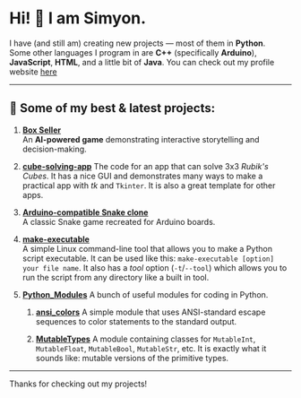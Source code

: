 # Hi! 👋 I am Simyon.

I have (and still am) creating new projects — most of them in **Python**.  
Some other languages I program in are **C++** (specifically **Arduino**), **JavaScript**, **HTML**, and a little bit of **Java**.
You can check out my profile website [here](https://Sim3-14159.github.io)

---

## 🔧 Some of my best & latest projects:


1. [**Box Seller**](https://github.com/Sim3-14159/box-seller)  
  An **AI-powered game** demonstrating interactive storytelling and decision-making.

1. [**cube-solving-app**](https://github.com/Sim3-14159/cube-solving-app)
   The code for an app that can solve 3x3 *Rubik's Cubes*. It has a nice GUI and demonstrates many ways to make a practical app with *tk* and `Tkinter`. It is also a great template for other apps.

1. [**Arduino-compatible Snake clone**](https://github.com/Sim3-14159/Snake_Game)  
  A classic Snake game recreated for Arduino boards.

 1. [**make-executable**](https://github.com/Sim3-14159/make-executable)  
   A simple Linux command-line tool that allows you to make a Python script executable. It can be used like this: `make-executable [option] your file name`. It also has a *tool* option (`-t`/`--tool`) which allows you to run the script from any directory like a built in tool.

1. [**Python_Modules**](https://github.com/Sim3-14159/Python_Modules)
  A bunch of useful modules for coding in Python.

    1. [**ansi_colors**](https://github.com/Sim3-14159/Python_Modules/blob/main/ansi_colors.py)
       A simple module that uses ANSI-standard escape sequences to color statements to the standard output.

    1. [**MutableTypes**](https://github.com/Sim3-14159/Python_Modules/blob/main/MutableTypes.py)
       A module containing classes for `MutableInt`, `MutableFloat`, `MutableBool`, `MutableStr`, etc. It is exactly what it sounds like: mutable versions of the primitive types.


---

Thanks for checking out my projects!
